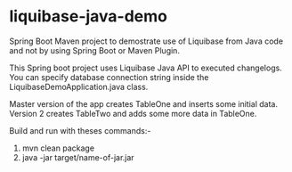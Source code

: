 # liquibase-java-demo
Spring Boot Maven project to demostrate use of Liquibase from Java code and not by using Spring Boot or Maven Plugin.

This Spring boot project uses Liquibase Java API to executed changelogs. You can specify database connection string inside the LiquibaseDemoApplication.java class.

Master version of the app creates TableOne and inserts some initial data.
Version 2 creates TableTwo and adds some more data in TableOne.

Build and run with theses commands:-
1) mvn clean package
2) java -jar target/name-of-jar.jar
